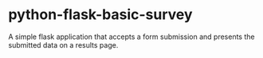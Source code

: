# python-flask-basic-survey
A simple flask application that accepts a form submission and presents the submitted data on a results page.
